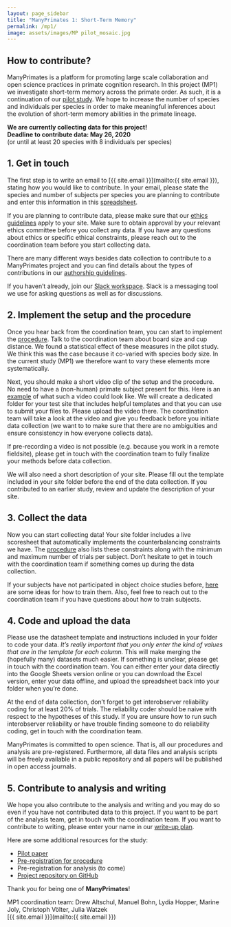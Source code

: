 ```yaml
---
layout: page_sidebar
title: "ManyPrimates 1: Short-Term Memory"
permalink: /mp1/
image: assets/images/MP pilot_mosaic.jpg
---
```


<!-- from google doc as of 5/20/19 5.51pm -->

## How to contribute?

ManyPrimates is a platform for promoting large scale collaboration and open science practices in primate cognition research. In this project (MP1) we investigate short-term memory across the primate order. As such, it is a continuation of our [pilot study](/pilot "pilot study"). We hope to increase the number of species and individuals per species in order to make meaningful inferences about the evolution of short-term memory abilities in the primate lineage.

<div class="box">
    <p><strong>We are currently collecting data for this project!<br/>
    Deadline to contribute data: May 26, 2020</strong><br/>
    (or until at least 20 species with 8 individuals per species)</p>
</div>

## 1. Get in touch

The first step is to write an email to [{{ site.email }}](mailto:{{ site.email }}), stating how you would like to contribute. In your email, please state the species and number of subjects per species you are planning to contribute and enter this information in this [spreadsheet](https://docs.google.com/spreadsheets/d/1pbE9L5VervPXBS-pp7Ako9fNRw3FznKbL9xj0eP-v0Y/edit#gid=0). 

If you are planning to contribute data, please make sure that our [ethics guidelines](/ethics) apply to your site. Make sure to obtain approval by your relevant ethics committee before you collect any data. If you have any questions about ethics or specific ethical constraints, please reach out to the coordination team before you start collecting data.

There are many different ways besides data collection to contribute to a ManyPrimates project and you can find details about the types of contributions in our [authorship guidelines](/authorship). 

If you haven’t already, join our [Slack workspace](https://join.slack.com/t/manyprimates/shared_invite/enQtNDM1MzE3MjM1OTExLTI1NjFmNWFkNThmOTdhZjFhZWQ2ZGY3ZmQ4ODE3OWYyZmZlMzIyNjliNDg2OWI4NzQwYzM3NDEwNzkyNTk1Yzg). Slack is a messaging tool we use for asking questions as well as for discussions. 

## 2. Implement the setup and the procedure

Once you hear back from the coordination team, you can start to implement the [procedure](https://docs.google.com/document/d/1NkWf4t6wvTH_ZbEQ6E0XJZLK7UNR-_rtjNvRROfbhkA/edit). Talk to the coordination team about board size and cup distance. We found a statistical effect of these measures in the pilot study. We think this was the case because it co-varied with species body size. In the current study (MP1) we therefore want to vary these elements more systematically. 

Next, you should make a short video clip of the setup and the procedure. No need to have a (non-human) primate subject present for this. Here is an [example](https://drive.google.com/open?id=1M1R5mOEUstVEAYTOrz0sDXAkQ-RpGn7T) of what such a video could look like. We will create a dedicated folder for your test site that includes helpful templates and that you can use to submit your files to. Please upload the video there. The coordination team will take a look at the video and give you feedback before you initiate data collection (we want to to make sure that there are no ambiguities and ensure consistency in how everyone collects data). 

If pre-recording a video is not possible (e.g. because you work in a remote fieldsite), please get in touch with the coordination team to fully finalize your methods before data collection.

We will also need a short description of your site. Please fill out the template included in your site folder before the end of the data collection. If you contributed to an earlier study, review and update the description of your site.

## 3. Collect the data 

Now you can start collecting data! Your site folder includes a live scoresheet that automatically implements the counterbalancing constraints we have. The [procedure](https://docs.google.com/document/d/1NkWf4t6wvTH_ZbEQ6E0XJZLK7UNR-_rtjNvRROfbhkA/edit) also lists these constraints along with the minimum and maximum number of trials per subject. Don’t hesitate to get in touch with the coordination team if something comes up during the data collection. 

If your subjects have not participated in object choice studies before, [here](https://docs.google.com/document/d/1wQiPVOhborAlrM6ucmO6W52EDIlR_kBideJ-uxBiGbU/edit) are some ideas for how to train them. Also, feel free to reach out to the coordination team if you have questions about how to train subjects. 

## 4. Code and upload the data 

Please use the datasheet template and instructions included in your folder to code your data. *It’s really important that you only enter the kind of values that are in the template for each column.* This will make merging the (hopefully many) datasets much easier. If something is unclear, please get in touch with the coordination team. You can either enter your data directly into the Google Sheets version online or you can download the Excel version, enter your data offline, and upload the spreadsheet back into your folder when you’re done. 

At the end of data collection, don’t forget to get interobserver reliability coding for at least 20% of trials. The reliability coder should be naive with respect to the hypotheses of this study. If you are unsure how to run such interobserver reliability or have trouble finding someone to do reliability coding, get in touch with the coordination team.

ManyPrimates is committed to open science. That is, all our procedures and analysis are pre-registered. Furthermore, all data files and analysis scripts will be freely available in a public repository and all papers will be published in open access journals. 

## 5. Contribute to analysis and writing

We hope you also contribute to the analysis and writing and you may do so even if you have not contributed data to this project. If you want to be part of the analysis team, get in touch with the coordination team. If you want to contribute to writing, please enter your name in our [write-up plan](https://docs.google.com/document/d/1x0FucBfr_BzTeYbEuPFHtsmTNlZRQGeFDJWkOxzlgPc/edit).

Here are some additional resources for the study: 

- [Pilot paper](https://psyarxiv.com/3xu7q/)
- [Pre-registration for procedure](http://osf.io/x4fkn)
- Pre-registration for analysis (to come)
- [Project repository on GitHub](https://github.com/ManyPrimates/mp1_short_term_memory)

Thank you for being one of **ManyPrimates**! 

MP1 coordination team: Drew Altschul, Manuel Bohn, Lydia Hopper, Marine Joly, Christoph Völter, Julia Watzek  
[{{ site.email }}](mailto:{{ site.email }})



